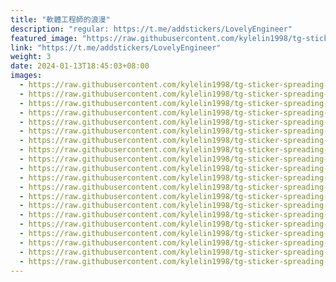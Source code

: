 ```yaml
---
title: "軟體工程師的浪漫"
description: "regular: https://t.me/addstickers/LovelyEngineer"
featured_image: "https://raw.githubusercontent.com/kylelin1998/tg-sticker-spreading-worldwide-images/main/img/53997ce0-6cdd-4838-880e-89f0ecf147e4.jpg"
link: "https://t.me/addstickers/LovelyEngineer"
weight: 3
date: 2024-01-13T18:45:03+08:00
images:
  - https://raw.githubusercontent.com/kylelin1998/tg-sticker-spreading-worldwide-images/main/img/53997ce0-6cdd-4838-880e-89f0ecf147e4.jpg
  - https://raw.githubusercontent.com/kylelin1998/tg-sticker-spreading-worldwide-images/main/img/8b07c284-5683-443e-83af-343b70a486fe.jpg
  - https://raw.githubusercontent.com/kylelin1998/tg-sticker-spreading-worldwide-images/main/img/a7f0bed2-dd7b-437d-b476-cb3b48f2f3f1.jpg
  - https://raw.githubusercontent.com/kylelin1998/tg-sticker-spreading-worldwide-images/main/img/8d7d7242-2480-47d0-9eae-a4e19c7a6830.jpg
  - https://raw.githubusercontent.com/kylelin1998/tg-sticker-spreading-worldwide-images/main/img/e3191312-7323-410c-be7b-27c231cc07f1.jpg
  - https://raw.githubusercontent.com/kylelin1998/tg-sticker-spreading-worldwide-images/main/img/04f58b83-5138-48c8-af3c-bd89fb30b74d.jpg
  - https://raw.githubusercontent.com/kylelin1998/tg-sticker-spreading-worldwide-images/main/img/0dc57540-fe12-4ffb-a32d-f1c2fa706619.jpg
  - https://raw.githubusercontent.com/kylelin1998/tg-sticker-spreading-worldwide-images/main/img/febfca4b-a177-476d-85d8-d51237fe6ab2.jpg
  - https://raw.githubusercontent.com/kylelin1998/tg-sticker-spreading-worldwide-images/main/img/16b8e173-e70d-458c-8d10-0904771b3ed1.jpg
  - https://raw.githubusercontent.com/kylelin1998/tg-sticker-spreading-worldwide-images/main/img/aa2a049e-4420-4048-8810-4a83fae85203.jpg
  - https://raw.githubusercontent.com/kylelin1998/tg-sticker-spreading-worldwide-images/main/img/37cfa803-cf37-4fb7-acff-68183485e835.jpg
  - https://raw.githubusercontent.com/kylelin1998/tg-sticker-spreading-worldwide-images/main/img/32746445-50cc-4bf6-bc52-1aafba4711cc.jpg
  - https://raw.githubusercontent.com/kylelin1998/tg-sticker-spreading-worldwide-images/main/img/3e030e1a-a5c6-4396-b1df-7cc2be8e665c.jpg
  - https://raw.githubusercontent.com/kylelin1998/tg-sticker-spreading-worldwide-images/main/img/763f6fef-500a-4708-b6b6-120233f4256e.jpg
  - https://raw.githubusercontent.com/kylelin1998/tg-sticker-spreading-worldwide-images/main/img/2923b3a4-99e0-467e-b841-2c6966d4ca10.jpg
  - https://raw.githubusercontent.com/kylelin1998/tg-sticker-spreading-worldwide-images/main/img/277dae94-462c-443c-a74b-e0f9afc7adc4.jpg
  - https://raw.githubusercontent.com/kylelin1998/tg-sticker-spreading-worldwide-images/main/img/5945c275-6128-4dcc-a544-45fb6cdcf700.jpg
  - https://raw.githubusercontent.com/kylelin1998/tg-sticker-spreading-worldwide-images/main/img/fe4dfc90-c092-46e5-803b-bc6244e576dd.jpg
  - https://raw.githubusercontent.com/kylelin1998/tg-sticker-spreading-worldwide-images/main/img/e7b0d4d6-49f6-492b-9bc1-3d3958743511.jpg
  - https://raw.githubusercontent.com/kylelin1998/tg-sticker-spreading-worldwide-images/main/img/8bd4354a-804d-482c-b6f9-68b7cf511d4b.jpg
---
```

